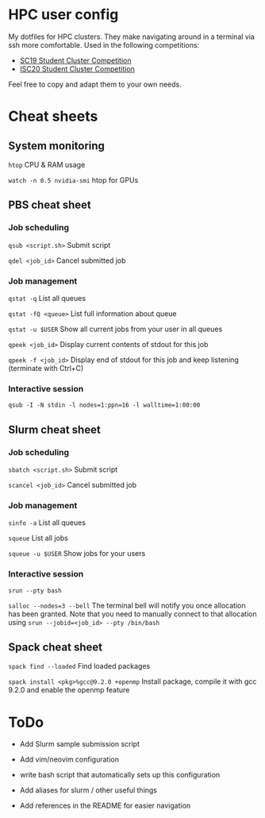 # HPC user config
My dotfiles for HPC clusters. They make navigating around in a terminal via ssh more comfortable.
Used in the following competitions:
* [SC19 Student Cluster Competition](https://sc19.supercomputing.org/program/studentssc/student-cluster-competition/)
* [ISC20 Student Cluster Competition](https://www.isc-hpc.com/student-cluster-competition.html)

Feel free to copy and adapt them to your own needs. 

# Cheat sheets

## System monitoring

`htop` CPU & RAM usage

`watch -n 0.5 nvidia-smi` htop for GPUs

## PBS cheat sheet
### Job scheduling

`qsub <script.sh>` Submit script

`qdel <job_id>` Cancel submitted job

### Job management

`qstat -q` List all queues

`qstat -fQ <queue>` List full information about queue

`qstat -u $USER` Show all current jobs from your user in all queues

`qpeek <job_id>` Display current contents of stdout for this job

`qpeek -f <job_id>` Display end of stdout for this job and keep listening (terminate with Ctrl+C)

### Interactive session

`qsub -I -N stdin -l nodes=1:ppn=16 -l walltime=1:00:00`

## Slurm cheat sheet
### Job scheduling

`sbatch <script.sh>` Submit script

`scancel <job_id>` Cancel submitted job

### Job management

`sinfo -a` List all queues

`squeue` List all jobs

`squeue -u $USER` Show jobs for your users

### Interactive session

`srun --pty bash`

`salloc --nodes=3 --bell` The terminal bell will notify you once allocation has been granted. Note that you need to manually connect to that allocation using `srun --jobid=<job_id> --pty /bin/bash`

## Spack cheat sheet

`spack find --loaded` Find loaded packages

`spack install <pkg>%gcc@9.2.0 +openmp` Install package, compile it with gcc 9.2.0 and enable the openmp feature

# ToDo

* Add Slurm sample submission script

* Add vim/neovim configuration

* write bash script that automatically sets up this configuration

* Add aliases for slurm / other useful things

* Add references in the README for easier navigation
